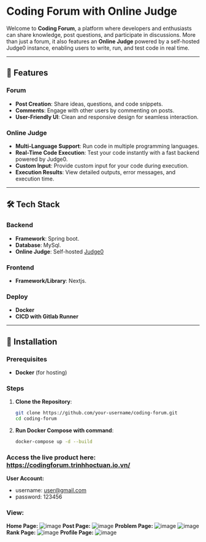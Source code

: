 # Coding Forum with Online Judge

Welcome to **Coding Forum**, a platform where developers and enthusiasts can share knowledge, post questions, and participate in discussions. More than just a forum, it also features an **Online Judge** powered by a self-hosted Judge0 instance, enabling users to write, run, and test code in real time.

---

## 🌟 Features

### Forum
- **Post Creation**: Share ideas, questions, and code snippets.
- **Comments**: Engage with other users by commenting on posts.
- **User-Friendly UI**: Clean and responsive design for seamless interaction.

### Online Judge
- **Multi-Language Support**: Run code in multiple programming languages.
- **Real-Time Code Execution**: Test your code instantly with a fast backend powered by Judge0.
- **Custom Input**: Provide custom input for your code during execution.
- **Execution Results**: View detailed outputs, error messages, and execution time.

---

## 🛠️ Tech Stack

### Backend
- **Framework**: Spring boot.
- **Database**: MySql.
- **Online Judge**: Self-hosted [Judge0](https://github.com/judge0/judge0)

### Frontend
- **Framework/Library**: Nextjs.

### Deploy
- **Docker**
- **CICD with Gitlab Runner**
---

## 🚀 Installation

### Prerequisites
- **Docker** (for hosting)

### Steps
1. **Clone the Repository**:
   ```bash
   git clone https://github.com/your-username/coding-forum.git
   cd coding-forum
2. **Run Docker Compose with command**:
   ```bash
   docker-compose up -d --build

### Access the live product here: **https://codingforum.trinhhoctuan.io.vn/**
**User Account:**
- username: user@gmail.com
- password: 123456

### View:
**Home Page:**
![image](https://github.com/user-attachments/assets/ecd87bbb-d459-46ea-ab69-d8603bc5325b)
**Post Page:**
![image](https://github.com/user-attachments/assets/710f7e67-29f7-45fc-83df-70f303a5e196)
**Problem Page:**
![image](https://github.com/user-attachments/assets/df889d8d-8db1-4c95-b8ba-f5f98f3eeedb)
![image](https://github.com/user-attachments/assets/412e1e46-1c14-4a64-9646-dd12fc99ff0b)
**Rank Page:**
![image](https://github.com/user-attachments/assets/7cda7667-c67b-4c6a-8eb4-c7a7af64bdc2)
**Profile Page:**
![image](https://github.com/user-attachments/assets/0e17065d-ca9a-4861-a476-cd011dce31e1)


